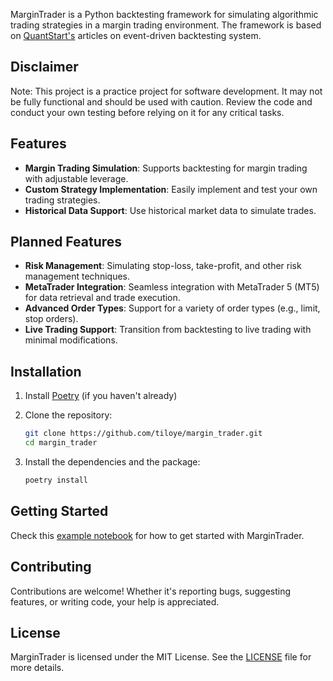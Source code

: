 MarginTrader is a Python backtesting framework for simulating algorithmic trading strategies in a margin trading environment. The framework is based on [QuantStart's](https://www.quantstart.com/articles/Event-Driven-Backtesting-with-Python-Part-I/) articles on event-driven backtesting system.

## Disclaimer
Note: This project is a practice project for software development. It may not be fully functional and should be used with caution. Review the code and conduct your own testing before relying on it for any critical tasks.

## Features

- **Margin Trading Simulation**: Supports backtesting for margin trading with adjustable leverage.
- **Custom Strategy Implementation**: Easily implement and test your own trading strategies.
- **Historical Data Support**: Use historical market data to simulate trades.

## Planned Features
- **Risk Management**: Simulating stop-loss, take-profit, and other risk management techniques.
- **MetaTrader Integration**: Seamless integration with MetaTrader 5 (MT5) for data retrieval and trade execution.
- **Advanced Order Types**: Support for a variety of order types (e.g., limit, stop orders).
- **Live Trading Support**: Transition from backtesting to live trading with minimal modifications.

## Installation
1. Install [Poetry](https://python-poetry.org/docs/#installation) (if you haven't already)

2. Clone the repository:
    ```bash
    git clone https://github.com/tiloye/margin_trader.git
    cd margin_trader
    ```

3. Install the dependencies and the package:
    ```bash
    poetry install
    ```

## Getting Started

Check this [example notebook](https://github.com/tiloye/margin_trader/blob/main/examples/end2end_backtest.ipynb)
for how to get started with MarginTrader.

## Contributing
Contributions are welcome! Whether it's reporting bugs, suggesting features, or writing code, your help is appreciated.

## License

MarginTrader is licensed under the MIT License. See the [LICENSE](LICENSE) file for more details.
